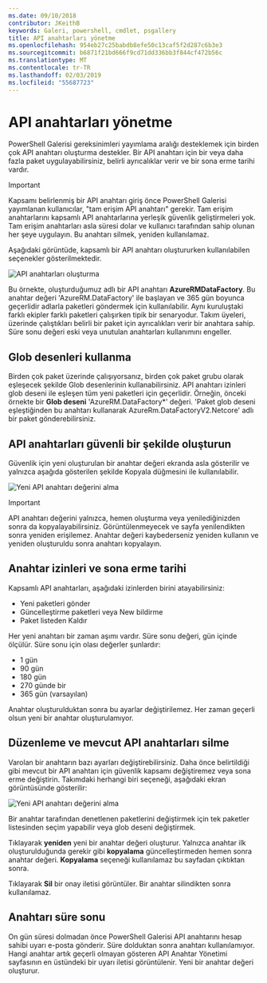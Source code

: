 ```yaml
---
ms.date: 09/10/2018
contributor: JKeithB
keywords: Galeri, powershell, cmdlet, psgallery
title: API anahtarları yönetme
ms.openlocfilehash: 954eb27c25babdb8efe50c13caf5f2d287c6b3e3
ms.sourcegitcommit: b6871f21bd666f9cd71dd336bb3f844cf472b56c
ms.translationtype: MT
ms.contentlocale: tr-TR
ms.lasthandoff: 02/03/2019
ms.locfileid: "55687723"
---
```

# <a name="managing-api-keys"></a>API anahtarları yönetme

PowerShell Galerisi gereksinimleri yayımlama aralığı desteklemek için birden çok API anahtarı oluşturma destekler. Bir API anahtarı için bir veya daha fazla paket uygulayabilirsiniz, belirli ayrıcalıklar verir ve bir sona erme tarihi vardır.

> [!IMPORTANT]
> Kapsamı belirlenmiş bir API anahtarı giriş önce PowerShell Galerisi yayımlanan kullanıcılar, "tam erişim API anahtarı" gerekir. Tam erişim anahtarlarını kapsamlı API anahtarlarına yerleşik güvenlik geliştirmeleri yok. Tam erişim anahtarları asla süresi dolar ve kullanıcı tarafından sahip olunan her şeye uygulayın. Bu anahtarı silmek, yeniden kullanılamaz.

Aşağıdaki görüntüde, kapsamlı bir API anahtarı oluştururken kullanılabilen seçenekler gösterilmektedir.

![API anahtarları oluşturma](../../Images/PSGallery_KeyScoped.png)

Bu örnekte, oluşturduğumuz adlı bir API anahtarı **AzureRMDataFactory**. Bu anahtar değeri 'AzureRM.DataFactory' ile başlayan ve 365 gün boyunca geçerlidir adlarla paketleri göndermek için kullanılabilir. Aynı kuruluştaki farklı ekipler farklı paketleri çalışırken tipik bir senaryodur. Takım üyeleri, üzerinde çalıştıkları belirli bir paket için ayrıcalıkları verir bir anahtara sahip.
Süre sonu değeri eski veya unutulan anahtarları kullanımını engeller.

## <a name="using-glob-patterns"></a>Glob desenleri kullanma

Birden çok paket üzerinde çalışıyorsanız, birden çok paket grubu olarak eşleşecek şekilde Glob desenlerinin kullanabilirsiniz. API anahtarı izinleri glob deseni ile eşleşen tüm yeni paketleri için geçerlidir. Örneğin, önceki örnekte bir **Glob deseni** 'AzureRM.DataFactory*' değeri. 'Paket glob deseni eşleştiğinden bu anahtarı kullanarak AzureRm.DataFactoryV2.Netcore' adlı bir paket gönderebilirsiniz.

## <a name="create-api-keys-securely"></a>API anahtarları güvenli bir şekilde oluşturun

Güvenlik için yeni oluşturulan bir anahtar değeri ekranda asla gösterilir ve yalnızca aşağıda gösterilen şekilde Kopyala düğmesini ile kullanılabilir.

![Yeni API anahtarı değerini alma](../../Images/PSGallery_CopyCreatedKey.png)

> [!IMPORTANT]
> API anahtarı değerini yalnızca, hemen oluşturma veya yenilediğinizden sonra da kopyalayabilirsiniz. Görüntülenmeyecek ve sayfa yenilendikten sonra yeniden erişilemez. Anahtar değeri kaybederseniz yeniden kullanın ve yeniden oluşturuldu sonra anahtarı kopyalayın.

## <a name="key-permissions-and-expiration"></a>Anahtar izinleri ve sona erme tarihi

Kapsamlı API anahtarları, aşağıdaki izinlerden birini atayabilirsiniz:

- Yeni paketleri gönder
- Güncelleştirme paketleri veya New bildirme
- Paket listeden Kaldır

Her yeni anahtarı bir zaman aşımı vardır. Süre sonu değeri, gün içinde ölçülür. Süre sonu için olası değerler şunlardır:

- 1 gün
- 90 gün
- 180 gün
- 270 günde bir
- 365 gün (varsayılan)

Anahtar oluşturulduktan sonra bu ayarlar değiştirilemez. Her zaman geçerli olsun yeni bir anahtar oluşturulamıyor.

## <a name="editing-and-deleting-existing-api-keys"></a>Düzenleme ve mevcut API anahtarları silme

Varolan bir anahtarın bazı ayarları değiştirebilirsiniz. Daha önce belirtildiği gibi mevcut bir API anahtarı için güvenlik kapsamı değiştiremez veya sona erme değiştirin. Takımdaki herhangi biri seçeneği, aşağıdaki ekran görüntüsünde gösterilir:

![Yeni API anahtarı değerini alma](../../Images/PSGallery_EditAPIKey.png)

Bir anahtar tarafından denetlenen paketlerini değiştirmek için tek paketler listesinden seçim yapabilir veya glob deseni değiştirmek.

Tıklayarak **yeniden** yeni bir anahtar değeri oluşturur. Yalnızca anahtar ilk oluşturulduğunda gerekir gibi **kopyalama** güncelleştirmeden hemen sonra anahtar değeri. **Kopyalama** seçeneği kullanılamaz bu sayfadan çıktıktan sonra.

Tıklayarak **Sil** bir onay iletisi görüntüler. Bir anahtar silindikten sonra kullanılamaz.

## <a name="key-expiration"></a>Anahtarı süre sonu

On gün süresi dolmadan önce PowerShell Galerisi API anahtarını hesap sahibi uyarı e-posta gönderir. Süre dolduktan sonra anahtarı kullanılamıyor. Hangi anahtar artık geçerli olmayan gösteren API Anahtar Yönetimi sayfasının en üstündeki bir uyarı iletisi görüntülenir. Yeni bir anahtar değeri oluşturur.
